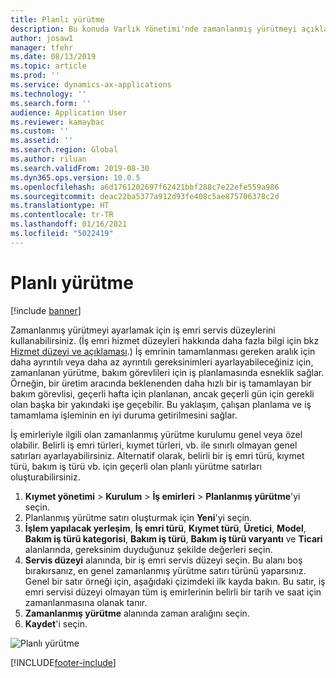 ```yaml
---
title: Planlı yürütme
description: Bu konuda Varlık Yönetimi'nde zamanlanmış yürütmeyi açıklanmaktadır.
author: josaw1
manager: tfehr
ms.date: 08/13/2019
ms.topic: article
ms.prod: ''
ms.service: dynamics-ax-applications
ms.technology: ''
ms.search.form: ''
audience: Application User
ms.reviewer: kamaybac
ms.custom: ''
ms.assetid: ''
ms.search.region: Global
ms.author: riluan
ms.search.validFrom: 2019-08-30
ms.dyn365.ops.version: 10.0.5
ms.openlocfilehash: a6d1761202697f62421bbf288c7e22efe559a986
ms.sourcegitcommit: deac22ba5377a912d93fe408c5ae875706378c2d
ms.translationtype: HT
ms.contentlocale: tr-TR
ms.lasthandoff: 01/16/2021
ms.locfileid: "5022419"
---
```

# <a name="scheduled-execution"></a>Planlı yürütme

[!include [banner](../../includes/banner.md)]

 

Zamanlanmış yürütmeyi ayarlamak için iş emri servis düzeylerini kullanabilirsiniz. (İş emri hizmet düzeyleri hakkında daha fazla bilgi için bkz [Hizmet düzeyi ve açıklaması](service-level-and-description.md).) İş emrinin tamamlanması gereken aralık için daha ayrıntılı veya daha az ayrıntılı gereksinimleri ayarlayabileceğiniz için, zamanlanan yürütme, bakım görevlileri için iş planlamasında esneklik sağlar. Örneğin, bir üretim aracında beklenenden daha hızlı bir iş tamamlayan bir bakım görevlisi, geçerli hafta için planlanan, ancak geçerli gün için gerekli olan başka bir yakındaki işe geçebilir. Bu yaklaşım, çalışan planlama ve iş tamamlama işleminin en iyi duruma getirilmesini sağlar.

İş emirleriyle ilgili olan zamanlanmış yürütme kurulumu genel veya özel olabilir. Belirli iş emri türleri, kıymet türleri, vb. ile sınırlı olmayan genel satırları ayarlayabilirsiniz. Alternatif olarak, belirli bir iş emri türü, kıymet türü, bakım iş türü vb. için geçerli olan planlı yürütme satırları oluşturabilirsiniz.

1. **Kıymet yönetimi** \> **Kurulum** \> **İş emirleri** \> **Planlanmış yürütme**'yi seçin.
2. Planlanmış yürütme satırı oluşturmak için **Yeni**'yi seçin.
3. **İşlem yapılacak yerleşim**, **İş emri türü**, **Kıymet türü**, **Üretici**, **Model**, **Bakım iş türü kategorisi**, **Bakım iş türü**, **Bakım iş türü varyantı** ve **Ticari** alanlarında, gereksinim duyduğunuz şekilde değerleri seçin.
4. **Servis düzeyi** alanında, bir iş emri servis düzeyi seçin. Bu alanı boş bırakırsanız, en genel zamanlanmış yürütme satırı türünü yaparsınız. Genel bir satır örneği için, aşağıdaki çizimdeki ilk kayda bakın. Bu satır, iş emri servisi düzeyi olmayan tüm iş emirlerinin belirli bir tarih ve saat için zamanlanmasına olanak tanır.
5. **Zamanlanmış yürütme** alanında zaman aralığını seçin.
6. **Kaydet**'i seçin.

![Planlı yürütme](media/20-setup-for-work-orders.png)


[!INCLUDE[footer-include](../../../includes/footer-banner.md)]